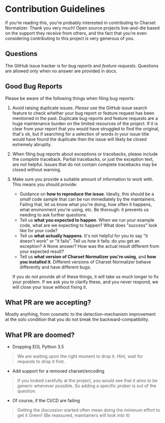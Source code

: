 # Contribution Guidelines

If you’re reading this, you’re probably interested in contributing to Charset Normalizer. 
Thank you very much! Open source projects live-and-die based on the support they receive from others, 
and the fact that you’re even considering contributing to this project is very generous of you.

## Questions

The GitHub issue tracker is for *bug reports* and *feature requests*. 
Questions are allowed only when no answer are provided in docs.

## Good Bug Reports

Please be aware of the following things when filing bug reports:

1. Avoid raising duplicate issues. *Please* use the GitHub issue search feature
   to check whether your bug report or feature request has been mentioned in
   the past. Duplicate bug reports and feature requests are a huge maintenance
   burden on the limited resources of the project. If it is clear from your
   report that you would have struggled to find the original, that's ok, but
   if searching for a selection of words in your issue title would have found
   the duplicate then the issue will likely be closed extremely abruptly.
2. When filing bug reports about exceptions or tracebacks, please include the
   *complete* traceback. Partial tracebacks, or just the exception text, are
   not helpful. Issues that do not contain complete tracebacks may be closed
   without warning.
3. Make sure you provide a suitable amount of information to work with. This
   means you should provide:

   - Guidance on **how to reproduce the issue**. Ideally, this should be a
     *small* code sample that can be run immediately by the maintainers.
     Failing that, let us know what you're doing, how often it happens, what
     environment you're using, etc. Be thorough: it prevents us needing to ask
     further questions.
   - Tell us **what you expected to happen**. When we run your example code,
     what are we expecting to happen? What does "success" look like for your
     code?
   - Tell us **what actually happens**. It's not helpful for you to say "it
     doesn't work" or "it fails". Tell us *how* it fails: do you get an
     exception? A None answer? How was the actual result
     different from your expected result?
   - Tell us **what version of Charset Normalizer you're using**, and
     **how you installed it**. Different versions of Charset Normalizer behave
     differently and have different bugs.

   If you do not provide all of these things, it will take us much longer to
   fix your problem. If we ask you to clarify these, and you never respond, we
   will close your issue without fixing it.


## What PR are we accepting?

Mostly anything, from cosmetic to the detection-mechanism improvement at the solo condition that you do not break
the backward-compatibility.

## What PR are doomed?

- Dropping EOL Python 3.5
> We are waiting upon the right moment to drop it. Hint, wait for requests to drop it first.

- Add support for a removed charset/encoding
> If you looked carefully at the project, you would see that it aims to be generic whenever possible. So adding a specific prober is out of the question.

- Of course, if the CI/CD are failing
> Getting the discussion started often mean doing the minimum effort to get it Green! (Be reassured, maintainers will look into it)

